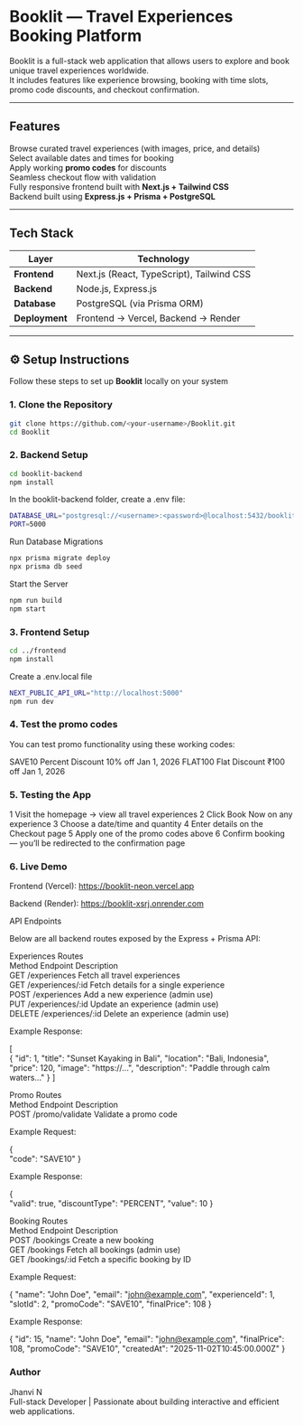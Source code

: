 #  Booklit — Travel Experiences Booking Platform  

Booklit is a full-stack web application that allows users to explore and book unique travel experiences worldwide.  
It includes features like experience browsing, booking with time slots, promo code discounts, and checkout confirmation.

---

##  Features

 Browse curated travel experiences (with images, price, and details)  
 Select available dates and times for booking  
 Apply working **promo codes** for discounts  
 Seamless checkout flow with validation  
 Fully responsive frontend built with **Next.js + Tailwind CSS**  
 Backend built using **Express.js + Prisma + PostgreSQL**  

---

##  Tech Stack

| Layer | Technology |
|--------|-------------|
| **Frontend** | Next.js (React, TypeScript), Tailwind CSS |
| **Backend** | Node.js, Express.js |
| **Database** | PostgreSQL (via Prisma ORM) |
| **Deployment** | Frontend → Vercel, Backend → Render |

---

## ⚙️ Setup Instructions

Follow these steps to set up **Booklit** locally on your system 

### 1. Clone the Repository

```bash
git clone https://github.com/<your-username>/Booklit.git
cd Booklit
```
### 2. Backend Setup
```bash
cd booklit-backend
npm install
```
In the booklit-backend folder, create a .env file:  
```bash
DATABASE_URL="postgresql://<username>:<password>@localhost:5432/booklit"
PORT=5000
```
Run Database Migrations  
```bash
npx prisma migrate deploy
npx prisma db seed

```
Start the Server
```bash
npm run build
npm start
```


### 3. Frontend Setup
```bash
cd ../frontend
npm install
```
Create a .env.local file
```bash
NEXT_PUBLIC_API_URL="http://localhost:5000"
npm run dev

```

### 4. Test the promo codes
You can test promo functionality using these working codes:

SAVE10	Percent Discount	10% off	Jan 1, 2026
FLAT100	Flat Discount	₹100 off	Jan 1, 2026

### 5. Testing the App

1 Visit the homepage → view all travel experiences
2️ Click Book Now on any experience
3️ Choose a date/time and quantity
4️ Enter details on the Checkout page
5️ Apply one of the promo codes above
6️ Confirm booking — you’ll be redirected to the confirmation page  

### 6. Live Demo

Frontend (Vercel): https://booklit-neon.vercel.app

Backend (Render): https://booklit-xsrj.onrender.com  

API Endpoints  

Below are all backend routes exposed by the Express + Prisma API:  

Experiences Routes  
Method	Endpoint	Description  
GET	/experiences	Fetch all travel experiences  
GET	/experiences/:id	Fetch details for a single experience  
POST	/experiences	Add a new experience (admin use)  
PUT	/experiences/:id	Update an experience (admin use)  
DELETE	/experiences/:id	Delete an experience (admin use)  

Example Response:  

[  
  {
    "id": 1,
    "title": "Sunset Kayaking in Bali",
    "location": "Bali, Indonesia",
    "price": 120,
    "image": "https://...",
    "description": "Paddle through calm waters..."
  }
]  

Promo Routes  
Method	Endpoint	Description  
POST	/promo/validate	Validate a promo code  

Example Request:  

{  
  "code": "SAVE10"
}  


Example Response:  

{  
  "valid": true,
  "discountType": "PERCENT",
  "value": 10
}  

Booking Routes  
Method	Endpoint	Description  
POST	/bookings	Create a new booking  
GET	/bookings	Fetch all bookings (admin use)  
GET	/bookings/:id	Fetch a specific booking by ID  

Example Request:  

{
  "name": "John Doe",
  "email": "john@example.com",
  "experienceId": 1,
  "slotId": 2,
  "promoCode": "SAVE10",
  "finalPrice": 108
}  


Example Response:  

{
  "id": 15,
  "name": "John Doe",
  "email": "john@example.com",
  "finalPrice": 108,
  "promoCode": "SAVE10",
  "createdAt": "2025-11-02T10:45:00.000Z"
}

### Author

Jhanvi N  
Full-stack Developer | Passionate about building interactive and efficient web applications.
